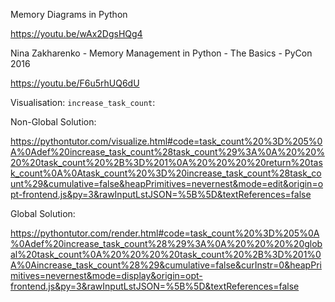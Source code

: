 Memory Diagrams in Python

https://youtu.be/wAx2DgsHQg4

Nina Zakharenko - Memory Management in Python - The Basics - PyCon 2016

https://youtu.be/F6u5rhUQ6dU

Visualisation: `increase_task_count`:

Non-Global Solution:

https://pythontutor.com/visualize.html#code=task_count%20%3D%205%0A%0Adef%20increase_task_count%28task_count%29%3A%0A%20%20%20%20task_count%20%2B%3D%201%0A%20%20%20%20return%20task_count%0A%0Atask_count%20%3D%20increase_task_count%28task_count%29&cumulative=false&heapPrimitives=nevernest&mode=edit&origin=opt-frontend.js&py=3&rawInputLstJSON=%5B%5D&textReferences=false

Global Solution:

https://pythontutor.com/render.html#code=task_count%20%3D%205%0A%0Adef%20increase_task_count%28%29%3A%0A%20%20%20%20global%20task_count%0A%20%20%20%20task_count%20%2B%3D%201%0A%0Aincrease_task_count%28%29&cumulative=false&curInstr=0&heapPrimitives=nevernest&mode=display&origin=opt-frontend.js&py=3&rawInputLstJSON=%5B%5D&textReferences=false
